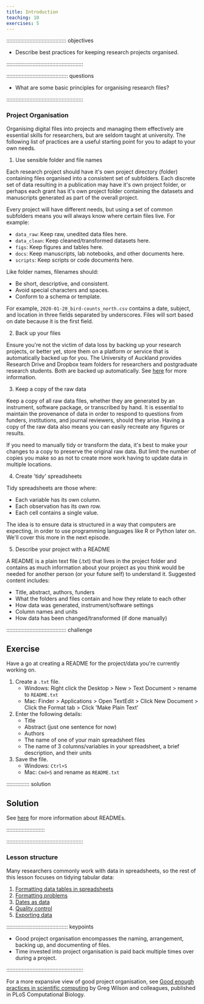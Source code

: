```yaml
---
title: Introduction
teaching: 10
exercises: 5
---
```


::::::::::::::::::::::::::::::::::::::: objectives

- Describe best practices for keeping research projects organised.

::::::::::::::::::::::::::::::::::::::::::::::::::

:::::::::::::::::::::::::::::::::::::::: questions

- What are some basic principles for organising research files?

::::::::::::::::::::::::::::::::::::::::::::::::::

### Project Organisation

Organising digital files into projects and managing them effectively are essential skills for researchers, but are seldom taught at university. The following list of practices are a useful starting point for you to adapt to your own needs. 

1. Use sensible folder and file names

Each research project should have it's own project directory (folder) containing files organised into a consistent set of subfolders. Each discrete set of data resulting in a publication may have it's own project folder, or perhaps each grant has it's own project folder containing the datasets and manuscripts generated as part of the overall project. 

Every project will have different needs, but using a set of common subfolders means you will always know where certain files live. For example:

- `data_raw`: Keep raw, unedited data files here.
- `data_clean`: Keep cleaned/transformed datasets here.
- `figs`: Keep figures and tables here.
- `docs`: Keep manuscripts, lab notebooks, and other documents here.
- `scripts`: Keep scripts or code documents here.

Like folder names, filenames should:

- Be short, descriptive, and consistent.
- Avoid special characters and spaces. 
- Conform to a schema or template.

For example, `2020-01-20_bird-counts_north.csv` contains a date, subject, and location in three fields separated by underscores. Files will sort based on date because it is the first field.

2. Back up your files

Ensure you're not the victim of data loss by backing up your research projects, or better yet, store them on a platform or service that is automatically backed up for you. The University of Auckland provides Research Drive and Dropbox team folders for researchers and postgraduate research students. Both are backed up automatically. See [here](https://research-hub.auckland.ac.nz/article/choosing-data-storage) for more information.

3. Keep a copy of the raw data

Keep a copy of all raw data files, whether they are generated by an instrument, software package, or transcribed by hand. It is essential to maintain the provenance of data in order to respond to questions from funders, institutions, and journal reviewers, should they arise. Having a copy of the raw data also means you can easily recreate any figures or results.

If you need to manually tidy or transform the data, it's best to make your changes to a copy to preserve the original raw data. But limit the number of copies you make so as not to create more work having to update data in multiple locations.

4. Create 'tidy' spreadsheets

Tidy spreadsheets are those where:

- Each variable has its own column.
- Each observation has its own row.
- Each cell contains a single value.

The idea is to ensure data is structured in a way that computers are expecting, in order to use programming languages like R or Python later on. We'll cover this more in the next episode. 

5. Describe your project with a README

A README is a plain text file (.txt) that lives in the project folder and contains as much information about your project as you think would be needed for another person (or your future self) to understand it. Suggested content includes:

- Title, abstract, authors, funders
- What the folders and files contain and how they relate to each other
- How data was generated, instrument/software settings
- Column names and units
- How data has been changed/transformed (if done manually)

:::::::::::::::::::::::::::::::::::::::  challenge

## Exercise

Have a go at creating a README for the project/data you're currently working on.

1. Create a `.txt` file.
   - Windows: Right click the Desktop > New > Text Document > rename to `README.txt`
   - Mac: Finder > Applications > Open TextEdit > Click New Document > Click the Format tab > Click 'Make Plain Text'
2. Enter the following details:
   - Title
   - Abstract (just one sentence for now)
   - Authors
   - The name of one of your main spreadsheet files
   - The name of 3 columns/variables in your spreadsheet, a brief description, and their units
3. Save the file.
   - Windows: `Ctrl+S`
   - Mac: `Cmd+S` and rename as `README.txt`

:::::::::::::::  solution

## Solution

See [here](https://research-hub.auckland.ac.nz/article/research-data-readme) for more information about READMEs.

:::::::::::::::::::::::::

::::::::::::::::::::::::::::::::::::::::::::::::::

### Lesson structure

Many researchers commonly work with data in spreadsheets, so the rest of this lesson focuses on tidying tabular data:

1. [Formatting data tables in spreadsheets](01-format-data.md)
2. [Formatting problems](02-common-mistakes.md)
3. [Dates as data](03-dates-as-data.md)
4. [Quality control](04-quality-control.md)
5. [Exporting data](06-exporting-data.md)

:::::::::::::::::::::::::::::::::::::::: keypoints

- Good project organisation encompasses the naming, arrangement, backing up, and documenting of files.
- Time invested into project organisation is paid back multiple times over during a project.

::::::::::::::::::::::::::::::::::::::::::::::::::

For a more expansive view of good project organisation, see [Good enough practices in scientific computing](https://doi.org/10.1371/journal.pcbi.1005510) by Greg Wilson and colleagues, published in PLoS Computational Biology.

